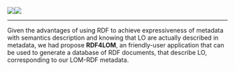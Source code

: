 [![](http://pube-learning.pu-pm.univ-fcomte.fr:82/rdf4lom/image/logo_laseldi_black.png)](http://pube-learning.pu-pm.univ-fcomte.fr)[![](http://pube-learning.pu-pm.univ-fcomte.fr:82/rdf4lom/image/logo_ufc.png)](http://univ-fcomte.fr)


---

Given the advantages of using RDF to achieve expressiveness of metadata with semantics description and knowing that LO are actually described in metadata, we had propose **RDF4LOM**, an friendly-user application that can be used to generate a database of RDF documents, that describe LO, corresponding to our LOM-RDF metadata.
